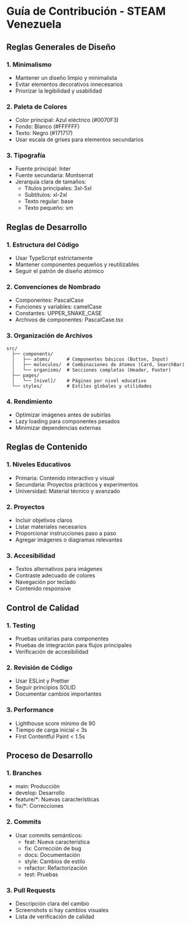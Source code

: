 # Guía de Contribución - STEAM Venezuela

## Reglas Generales de Diseño

### 1. Minimalismo

- Mantener un diseño limpio y minimalista
- Evitar elementos decorativos innecesarios
- Priorizar la legibilidad y usabilidad

### 2. Paleta de Colores

- Color principal: Azul eléctrico (#0070F3)
- Fondo: Blanco (#FFFFFF)
- Texto: Negro (#171717)
- Usar escala de grises para elementos secundarios

### 3. Tipografía

- Fuente principal: Inter
- Fuente secundaria: Montserrat
- Jerarquía clara de tamaños:
  - Títulos principales: 3xl-5xl
  - Subtítulos: xl-2xl
  - Texto regular: base
  - Texto pequeño: sm

## Reglas de Desarrollo

### 1. Estructura del Código

- Usar TypeScript estrictamente
- Mantener componentes pequeños y reutilizables
- Seguir el patrón de diseño atómico

### 2. Convenciones de Nombrado

- Componentes: PascalCase
- Funciones y variables: camelCase
- Constantes: UPPER_SNAKE_CASE
- Archivos de componentes: PascalCase.tsx

### 3. Organización de Archivos

```
src/
  ├── components/
  │   ├── atoms/      # Componentes básicos (Button, Input)
  │   ├── molecules/  # Combinaciones de átomos (Card, SearchBar)
  │   └── organisms/  # Secciones completas (Header, Footer)
  ├── pages/
  │   └── [nivel]/    # Páginas por nivel educativo
  └── styles/         # Estilos globales y utilidades
```

### 4. Rendimiento

- Optimizar imágenes antes de subirlas
- Lazy loading para componentes pesados
- Minimizar dependencias externas

## Reglas de Contenido

### 1. Niveles Educativos

- Primaria: Contenido interactivo y visual
- Secundaria: Proyectos prácticos y experimentos
- Universidad: Material técnico y avanzado

### 2. Proyectos

- Incluir objetivos claros
- Listar materiales necesarios
- Proporcionar instrucciones paso a paso
- Agregar imágenes o diagramas relevantes

### 3. Accesibilidad

- Textos alternativos para imágenes
- Contraste adecuado de colores
- Navegación por teclado
- Contenido responsive

## Control de Calidad

### 1. Testing

- Pruebas unitarias para componentes
- Pruebas de integración para flujos principales
- Verificación de accesibilidad

### 2. Revisión de Código

- Usar ESLint y Prettier
- Seguir principios SOLID
- Documentar cambios importantes

### 3. Performance

- Lighthouse score mínimo de 90
- Tiempo de carga inicial < 3s
- First Contentful Paint < 1.5s

## Proceso de Desarrollo

### 1. Branches

- main: Producción
- develop: Desarrollo
- feature/\*: Nuevas características
- fix/\*: Correcciones

### 2. Commits

- Usar commits semánticos:
  - feat: Nueva característica
  - fix: Corrección de bug
  - docs: Documentación
  - style: Cambios de estilo
  - refactor: Refactorización
  - test: Pruebas

### 3. Pull Requests

- Descripción clara del cambio
- Screenshots si hay cambios visuales
- Lista de verificación de calidad
